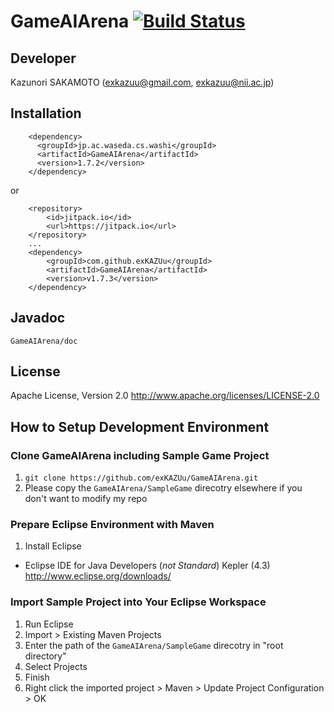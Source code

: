 GameAIArena [![Build Status](https://api.travis-ci.org/exKAZUu/GameAIArena.png?branch=master)](https://travis-ci.org/exKAZUu/GameAIArena)
========================

## Developer

Kazunori SAKAMOTO (exkazuu@gmail.com, exkazuu@nii.ac.jp)

## Installation

```
    <dependency>
      <groupId>jp.ac.waseda.cs.washi</groupId>
      <artifactId>GameAIArena</artifactId>
      <version>1.7.2</version>
    </dependency>
```

or


```
	<repository>
	    <id>jitpack.io</id>
	    <url>https://jitpack.io</url>
	</repository>
	...
	<dependency>
	    <groupId>com.github.exKAZUu</groupId>
	    <artifactId>GameAIArena</artifactId>
	    <version>v1.7.3</version>
	</dependency>
```



## Javadoc

``` GameAIArena/doc ```

## License

Apache License, Version 2.0
http://www.apache.org/licenses/LICENSE-2.0

## How to Setup Development Environment

### Clone GameAIArena including Sample Game Project

1. ```git clone https://github.com/exKAZUu/GameAIArena.git```
1. Please copy the ```GameAIArena/SampleGame``` direcotry elsewhere if you don't want to modify my repo

### Prepare Eclipse Environment with Maven

1. Install Eclipse
  * Eclipse IDE for Java Developers (*not Standard*) Kepler (4.3)  
http://www.eclipse.org/downloads/

### Import Sample Project into Your Eclipse Workspace

1. Run Eclipse
1. Import > Existing Maven Projects
1. Enter the path of the ```GameAIArena/SampleGame``` direcotry in "root directory"
1. Select Projects
1. Finish
1. Right click the imported project > Maven > Update Project Configuration > OK
